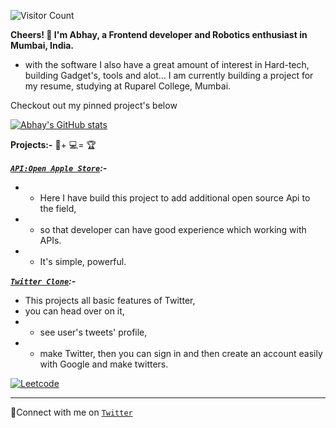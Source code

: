 
![Visitor Count](https://profile-counter.glitch.me/theabhayprajapati/count.svg)


**Cheers! 👋 I'm Abhay, a Frontend developer and Robotics enthusiast in Mumbai, India.**
- with the software I also have a great amount of interest in Hard-tech, building Gadget's, tools and alot...
I am currently building a project for my resume, studying at Ruparel College, Mumbai.

Checkout out my pinned project's below

[![Abhay's GitHub stats](https://github-readme-stats.vercel.app/api?username=theabhayprajapati)](https://github.com/anuraghazra/github-readme-stats&show_icons=true)





**Projects:-** 🧠+ 💻= 🏆



***[`API:Open Apple Store`](https://oas.vercel.app/):-***
- - Here I have build this project to add additional open source Api to the field,
- - so that developer can have good experience which working with APIs.
- - It's simple, powerful.


***[`Twitter Clone`](https://cloneoftwitter.vercel.app/):-***
- This projects all basic features of Twitter,
- you can head over on it,
- - see user's tweets' profile, 
- - make Twitter, then you can sign in and then create an account easily with Google and make twitters.

 [![Leetcode](https://img.shields.io/badge/Leetcode-909,687-orange)](https://leetcode.com/abhayprajapati/)
 
******

🤝Connect with me on [`Twitter`](https://www.twitter.com/AbhayPrajapati_) 

